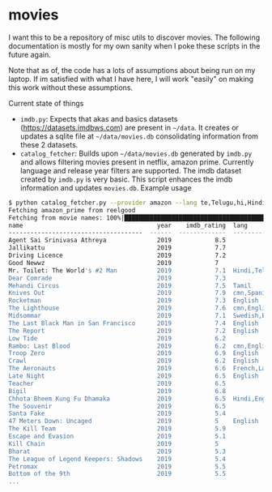 # movies

I want this to be a repository of misc utils to discover movies. The following documentation is mostly for my own 
sanity when I poke these scripts in the future again.

Note that as of, the code has a lots of assumptions about being run on my laptop. If im satisfied with what I have 
here, I will work "easily" on making this work without these assumptions.

Current state of things 

- `imdb.py`: Expects that akas and basics datasets (https://datasets.imdbws.com) are present in `~/data`. It creates
   or updates a sqlite file at `~/data/movies.db` consolidating information from these 2 datasets.
- `catalog_fetcher`: Builds upon `~/data/movies.db` generated by `imdb.py` and allows filtering movies present in
   netflix, amazon prime. Currently language and release year filters are supported. The imdb dataset created by
   `imdb.py` is very basic. This script enhances the imdb information and updates `movies.db`. Example usage

```sh
$ python catalog_fetcher.py --provider amazon --lang te,Telugu,hi,Hindi --year 2019 --sortby rating
Fetching amazon_prime from reelgood
Fetching from movie names: 100%|███████████████████████████████████████████████████████████████████████████████████████████████████████████████████████████████████████████████████████████████████| 13590/13590 [00:01<00:00, 10732.77it/s]
name                                     year    imdb_rating  lang                  lang_alt              imdb
-------------------------------------  ------  -------------  --------------------  --------------------  --------------------
Agent Sai Srinivasa Athreya              2019            8.5                        en,hi                 tt10214826
Jallikattu                               2019            7.7                        en,hi                 tt8721556
Driving Licence                          2019            7.2                        en,hi                 tt9264336
Good Newwz                               2019            7                          en,hi                 tt8504014
Mr. Toilet: The World's #2 Man           2019            7.1  Hindi,Telugu,English  en                    tt10263296
Dear Comrade                             2019            7.3                        hi                    tt8388508
Mehandi Circus                           2019            7.5  Tamil                 hi                    tt9665400
Knives Out                               2019            7.9  cmn,Spanish,yue,Hind  bg,he,tr,en,hi,ja,fr  tt8946378
Rocketman                                2019            7.3  English               bg,he,tr,en,hi,ja,fr  tt8372368,tt2066051
The Lighthouse                           2019            7.6  cmn,English           tr,en,hi,ja,fr        tt7984734
Midsommar                                2019            7.1  Swedish,English       he,tr,en,hi,sr,ja,fr  tt8772262
The Last Black Man in San Francisco      2019            7.4  English               en,hi,ja              tt4353250
The Report                               2019            7.2  English               en,hi,ja              tt8236336
Low Tide                                 2019            6.2                        en,hi                 tt7434324
Rambo: Last Blood                        2019            6.2  cmn,English,Spanish   bg,he,tr,en,hi,ja,fr  tt1206885
Troop Zero                               2019            6.9  English               en,hi,fr              tt2404465
Crawl                                    2019            6.2  English               bg,he,tr,en,hi,ja,fr  tt8364368
The Aeronauts                            2019            6.6  French,Latin,English  he,tr,en,hi,ja        tt6141246
Late Night                               2019            6.5  English               tr,he,en,hi,ja,fr     tt6107548
Teacher                                  2019            6.5                        hi                    tt7281538
Bigil                                    2019            6.8                        ta,te,en,hi           tt9260636
Chhota Bheem Kung Fu Dhamaka             2019            6.5  Hindi,English         hi                    tt10288820
The Souvenir                             2019            6.5                        en,hi,ja              tt6920356
Santa Fake                               2019            5.4                        hi                    tt6201302
47 Meters Down: Uncaged                  2019            5    English               fr,en,hi,ja           tt7329656
The Kill Team                            2019            5.9                        tr,en,hi,fr           tt6196936
Escape and Evasion                       2019            5.1                        hi                    tt7423486
Kill Chain                               2019            5                          en,hi,ja              tt8535180
Bharat                                   2019            5.3                        en,hi                 tt7721800
The League of Legend Keepers: Shadows    2019            5.4                        hi                    tt6170432
Petromax                                 2019            5.5                        en,hi                 tt10987184
Bottom of the 9th                        2019            5.5                        en,hi                 tt1507002
...
```   